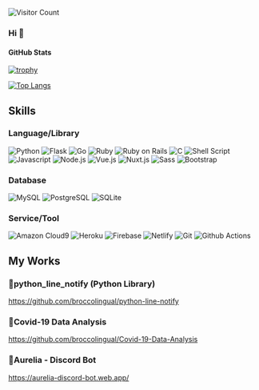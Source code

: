 ![Visitor Count](https://komarev.com/ghpvc/?username=broccolingual&style=flat-square&color=orange)

### Hi 👋

#### GitHub Stats

[![trophy](https://github-profile-trophy.vercel.app/?username=broccolingual&theme=onedark)](https://github.com/ryo-ma/github-profile-trophy)

[![Top Langs](https://github-readme-stats.vercel.app/api/top-langs/?username=broccolingual&layout=compact)](https://github.com/anuraghazra/github-readme-stats)

</a>

## Skills

### Language/Library

<img alt="Python" src="https://img.shields.io/badge/-Python-3776AB.svg?logo=python&style=flat-square&logoColor=white">
<img alt="Flask" src="https://img.shields.io/badge/Flask-000000?style=flat-square&logo=flask&logoColor=white">
<img alt="Go" src="https://img.shields.io/badge/-Go-007d9c.svg?logo=go&style=flat-square&logoColor=white">
<img alt="Ruby" src="https://img.shields.io/badge/Ruby-CC342D?style=flat-square&logo=ruby&logoColor=white" />
<img alt="Ruby on Rails" src="https://img.shields.io/badge/Ruby_on_Rails-CC0000?style=flat-square&logo=ruby-on-rails&logoColor=white" />
<img alt="C" src="https://img.shields.io/badge/-C-A8B9CC.svg?logo=c&style=flat-square&logoColor=black">
<img alt="Shell Script" src="https://img.shields.io/badge/Shell_Script-121011?style=flat-square&logo=gnu-bash&logoColor=white" />
<img alt="Javascript" src="https://img.shields.io/badge/Javascript-F7DF1E.svg?logo=javascript&style=flat-square&logoColor=black">
<img alt="Node.js" src="https://img.shields.io/badge/Node.js-43853D?style=flat-square&logo=node.js&logoColor=white">
<img alt="Vue.js" src="https://img.shields.io/badge/-Vue.js-4FC08D?style=flat-square&logo=vue.js&logoColor=white" />
<img alt="Nuxt.js" src="https://img.shields.io/badge/-Nuxt.js-00C58E?style=flat-square&logo=nuxt.js&logoColor=white" />
<img alt="Sass" src="https://img.shields.io/badge/-Sass-CC6699?style=flat-square&logo=sass&logoColor=white" />
<img alt="Bootstrap" src="https://img.shields.io/badge/-Bootstrap-563D7C?style=flat-square&logo=bootstrap&logoColor=white" />

### Database

<img alt="MySQL" src="https://img.shields.io/badge/MySQL-00000F?style=flat-square&logo=mysql&logoColor=white" />
<img alt="PostgreSQL" src="https://img.shields.io/badge/PostgreSQL-316192?style=flat-square&logo=postgresql&logoColor=white" />
<img alt="SQLite" src="https://img.shields.io/badge/SQLite-07405E?style=flat-square&logo=sqlite&logoColor=white" />

### Service/Tool

<img alt="Amazon Cloud9" src="https://img.shields.io/badge/Amazon_Cloud9-232F3E?style=flat-square&logo=amazon-aws&logoColor=white" />
<img alt="Heroku" src="https://img.shields.io/badge/-Heroku-430098?style=flat-square&logo=heroku&logoColor=white" />
<img alt="Firebase" src="https://img.shields.io/badge/-Firebase-FFCA28?style=flat-square&logo=firebase&logoColor=black" />
<img alt="Netlify" src="https://img.shields.io/badge/Netlify-00C7B7?style=flat-square&logo=netlify&logoColor=white" />
<img alt="Git" src="https://img.shields.io/badge/-Git-F05032?style=flat-square&logo=git&logoColor=white" />
<img alt="Github Actions" src="https://img.shields.io/badge/-Github_Actions-2088FF?style=flat-square&logo=github-actions&logoColor=white" />

## My Works

### 📌python_line_notify (Python Library)
https://github.com/broccolingual/python-line-notify

### 📌Covid-19 Data Analysis
https://github.com/broccolingual/Covid-19-Data-Analysis

### 📌Aurelia - Discord Bot
https://aurelia-discord-bot.web.app/
